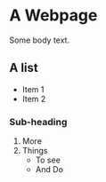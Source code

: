 <link href="https://fonts.googleapis.com/css?family=Open+Sans" rel="stylesheet">
<link rel="stylesheet" href="css/normalize.css" type="text/css" />
<link rel="stylesheet" href="css/sakura.css" type="text/css" />
<link rel="stylesheet" href="css/style.css" type="text/css" />

# A Webpage

Some body text.

## A list
 * Item 1
 * Item 2

### Sub-heading

1. More
2. Things
	* To see
	* And Do
